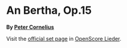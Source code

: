 
# An Bertha, Op.15

__By [Peter Cornelius](..)__

Visit the [official set page] in [OpenScore Lieder].

[official set page]: https://musescore.com/openscore-lieder-corpus/sets/5062162
[OpenScore Lieder]: https://musescore.com/openscore-lieder-corpus
